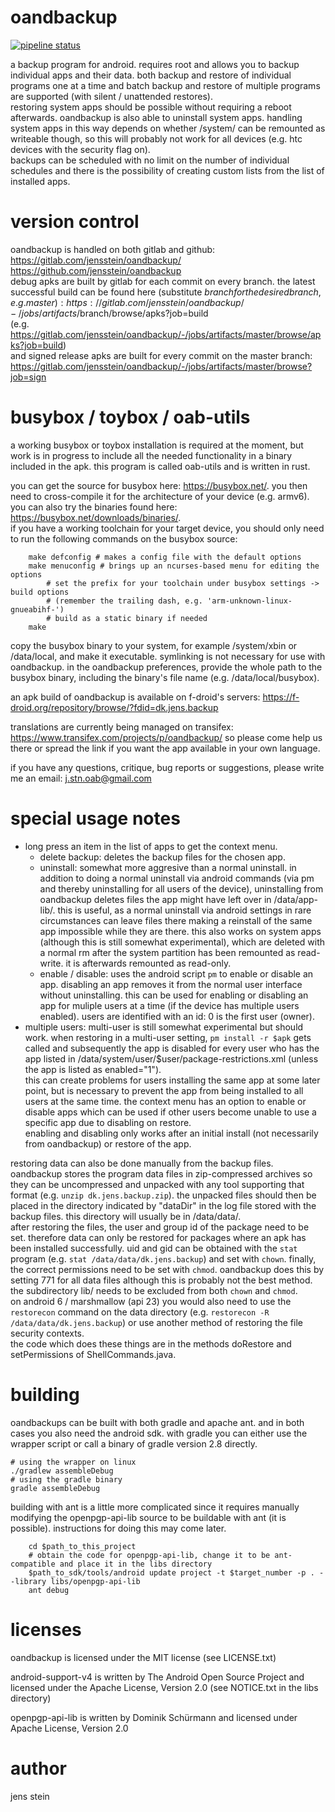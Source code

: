 oandbackup
=======
[![pipeline status](https://gitlab.com/jensstein/oandbackup/badges/master/pipeline.svg)](https://gitlab.com/jensstein/oandbackup/commits/master)

a backup program for android. requires root and allows you to backup individual apps and their data.
both backup and restore of individual programs one at a time and batch backup and restore of multiple programs are supported (with silent / unattended restores).  
restoring system apps should be possible without requiring a reboot afterwards. oandbackup is also able to uninstall system apps. handling system apps in this way depends on whether /system/ can be remounted as writeable though, so this will probably not work for all devices (e.g. htc devices with the security flag on).  
backups can be scheduled with no limit on the number of individual schedules and there is the possibility of creating custom lists from the list of installed apps.

version control
==============
oandbackup is handled on both gitlab and github:   
https://gitlab.com/jensstein/oandbackup/   
https://github.com/jensstein/oandbackup   
debug apks are built by gitlab for each commit on every branch. the latest successful build can be found here (substitute $branch for the desired branch, e.g. master):   
https://gitlab.com/jensstein/oandbackup/-/jobs/artifacts/$branch/browse/apks?job=build  
(e.g. https://gitlab.com/jensstein/oandbackup/-/jobs/artifacts/master/browse/apks?job=build)  
and signed release apks are built for every commit on the master branch:  
https://gitlab.com/jensstein/oandbackup/-/jobs/artifacts/master/browse?job=sign

busybox / toybox / oab-utils
======

a working busybox or toybox installation is required at the moment, but work is in progress to include all the needed functionality in a binary included in the apk. this program is called oab-utils and is written in rust.

you can get the source for busybox here: https://busybox.net/. you then need to cross-compile it for the architecture of your device (e.g. armv6). you can also try the binaries found here: https://busybox.net/downloads/binaries/.   
if you have a working toolchain for your target device, you should only need to run the following commands on the busybox source:
```
    make defconfig # makes a config file with the default options
    make menuconfig # brings up an ncurses-based menu for editing the options
        # set the prefix for your toolchain under busybox settings -> build options 
        # (remember the trailing dash, e.g. 'arm-unknown-linux-gnueabihf-')
        # build as a static binary if needed
    make
```
copy the busybox binary to your system, for example /system/xbin or /data/local, and make it executable. symlinking is not necessary for use with oandbackup. in the oandbackup preferences, provide the whole path to the busybox binary, including the binary's file name (e.g. /data/local/busybox).

an apk build of oandbackup is available on f-droid's servers: https://f-droid.org/repository/browse/?fdid=dk.jens.backup

translations are currently being managed on transifex: https://www.transifex.com/projects/p/oandbackup/
so please come help us there or spread the link if you want the app available in your own language.

if you have any questions, critique, bug reports or suggestions, please write me an email: j.stn.oab@gmail.com 

special usage notes
===========
 * long press an item in the list of apps to get the context menu. 
   * delete backup: deletes the backup files for the chosen app.
   * uninstall: somewhat more aggresive than a normal uninstall. in addition to doing a normal uninstall via android commands (via pm and thereby uninstalling for all users of the device), uninstalling from oandbackup deletes files the app might have left over in /data/app-lib/. this is useful, as a normal uninstall via android settings in rare circumstances can leave files there making a reinstall of the same app impossible while they are there.
   this also works on system apps (although this is still somewhat experimental), which are deleted with a normal rm after the system partition has been remounted as read-write. it is afterwards remounted as read-only.
   * enable / disable: uses the android script `pm` to enable or disable an app. disabling an app removes it from the normal user interface without uninstalling. this can be used for enabling or disabling an app for muliple users at a time (if the device has multiple users enabled). users are identified with an id: 0 is the first user (owner).
 * multiple users: multi-user is still somewhat experimental but should work. when restoring in a multi-user setting, `pm install -r $apk` gets called and subsequently the app is disabled for every user who has the app listed in /data/system/user/$user/package-restrictions.xml (unless the app is listed as enabled="1").   
this can create problems for users installing the same app at some later point, but is necessary to prevent the app from being installed to all users at the same time. the context menu has an option to enable or disable apps which can be used if other users become unable to use a specific app due to disabling on restore.   
enabling and disabling only works after an initial install (not necessarily from oandbackup) or restore of the app.

restoring data can also be done manually from the backup files. oandbackup stores the program data files in zip-compressed archives so they can be uncompressed and unpacked with any tool supporting that format (e.g. ```unzip dk.jens.backup.zip```). the unpacked files should then be placed in the directory indicated by "dataDir" in the log file stored with the backup files. this directory will usually be in /data/data/.  
after restoring the files, the user and group id of the package need to be set. therefore data can only be restored for packages where an apk has been installed successfully. uid and gid can be obtained with the ```stat``` program (e.g. ```stat /data/data/dk.jens.backup```) and set with ```chown```. finally, the correct permissions need to be set with ```chmod```. oandbackup does this by setting 771 for all data files although this is probably not the best method. the subdirectory lib/ needs to be excluded from both ```chown``` and ```chmod```.  
on android 6 / marshmallow (api 23) you would also need to use the ```restorecon``` command on the data directory (e.g. ```restorecon -R /data/data/dk.jens.backup```) or use another method of restoring the file security contexts.  
the code which does these things are in the methods doRestore and setPermissions of ShellCommands.java.

building
========
oandbackups can be built with both gradle and apache ant. and in both cases you also need the android sdk.
with gradle you can either use the wrapper script or call a binary of gradle version 2.8 directly.
```
# using the wrapper on linux
./gradlew assembleDebug
# using the gradle binary
gradle assembleDebug
```
building with ant is a little more complicated since it requires manually modifying the openpgp-api-lib source to be buildable with ant (it is possible). instructions for doing this may come later.
```
    cd $path_to_this_project
    # obtain the code for openpgp-api-lib, change it to be ant-compatible and place it in the libs directory
    $path_to_sdk/tools/android update project -t $target_number -p . --library libs/openpgp-api-lib
    ant debug
```

licenses
=======
oandbackup is licensed under the MIT license (see LICENSE.txt)

android-support-v4 is written by The Android Open Source Project and licensed under the Apache License, Version 2.0 (see NOTICE.txt in the libs directory)

openpgp-api-lib is written by Dominik Schürmann and licensed under Apache License, Version 2.0

author
======
jens stein
